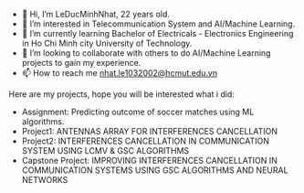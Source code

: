 - 👋 Hi, I’m LeDucMinhNhat, 22 years old.
- 👀 I’m interested in Telecommunication System and AI/Machine Learning.
- 🌱 I’m currently learning Bachelor of Electricals - Electronics Engineering in Ho Chi Minh city University of Technology.
- 💞️ I’m looking to collaborate with others to do AI/Machine Learning projects to gain my experience.
- 📫 How to reach me nhat.le1032002@hcmut.edu.vn  

Here are my projects, hope you will be interested what i did:
- Assignment: Predicting outcome of soccer matches using ML algorithms.
- Project1: ANTENNAS ARRAY FOR INTERFERENCES CANCELLATION
- Project2: INTERFERENCES CANCELLATION IN COMMUNICATION SYSTEM USING LCMV & GSC ALGORITHMS
- Capstone Project: IMPROVING INTERFERENCES CANCELLATION IN COMMUNICATION SYSTEMS USING GSC ALGORITHMS AND NEURAL NETWORKS 

<!---
HanKeBacTinh123/HanKeBacTinh123 is a ✨ special ✨ repository because its `README.md` (this file) appears on your GitHub profile.
You can click the Preview link to take a look at your changes.
--->
